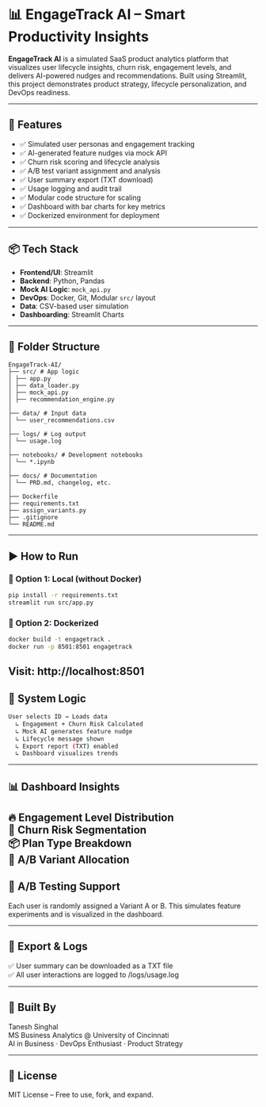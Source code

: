 # 📊 EngageTrack AI – Smart Productivity Insights

**EngageTrack AI** is a simulated SaaS product analytics platform that visualizes user lifecycle insights, churn risk, engagement levels, and delivers AI-powered nudges and recommendations. Built using Streamlit, this project demonstrates product strategy, lifecycle personalization, and DevOps readiness.

---

## 🚀 Features

- ✅ Simulated user personas and engagement tracking
- ✅ AI-generated feature nudges via mock API
- ✅ Churn risk scoring and lifecycle analysis
- ✅ A/B test variant assignment and analysis
- ✅ User summary export (TXT download)
- ✅ Usage logging and audit trail
- ✅ Modular code structure for scaling
- ✅ Dashboard with bar charts for key metrics
- ✅ Dockerized environment for deployment
---

## 📦 Tech Stack

- **Frontend/UI**: Streamlit
- **Backend**: Python, Pandas
- **Mock AI Logic**: `mock_api.py`
- **DevOps**: Docker, Git, Modular `src/` layout
- **Data**: CSV-based user simulation
- **Dashboarding**: Streamlit Charts
---

## 📂 Folder Structure
```
EngageTrack-AI/
├── src/ # App logic
│ ├── app.py
│ ├── data_loader.py
│ ├── mock_api.py
│ ├── recommendation_engine.py
│
├── data/ # Input data
│ └── user_recommendations.csv
│
├── logs/ # Log output
│ └── usage.log
│
├── notebooks/ # Development notebooks
│ └── *.ipynb
│
├── docs/ # Documentation
│ └── PRD.md, changelog, etc.
│
├── Dockerfile
├── requirements.txt
├── assign_variants.py
├── .gitignore
└── README.md
```
---

## ▶️ How to Run

### 🔧 Option 1: Local (without Docker)
```bash
pip install -r requirements.txt
streamlit run src/app.py
```

### 🐳 Option 2: Dockerized
```bash
docker build -t engagetrack .
docker run -p 8501:8501 engagetrack
```
Visit: http://localhost:8501
---

## 🧠 System Logic
```bash
User selects ID → Loads data
  ↳ Engagement + Churn Risk Calculated
  ↳ Mock AI generates feature nudge
  ↳ Lifecycle message shown
  ↳ Export report (TXT) enabled
  ↳ Dashboard visualizes trends
```
---

## 📊 Dashboard Insights

🔥 Engagement Level Distribution  
🚨 Churn Risk Segmentation  
📦 Plan Type Breakdown  
🧪 A/B Variant Allocation
---

## 🧪 A/B Testing Support

Each user is randomly assigned a Variant A or B.
This simulates feature experiments and is visualized in the dashboard.

---

## 📄 Export & Logs

✅ User summary can be downloaded as a TXT file  
✅ All user interactions are logged to /logs/usage.log  

---

## 💼 Built By

Tanesh Singhal  
MS Business Analytics @ University of Cincinnati  
AI in Business · DevOps Enthusiast · Product Strategy  

---

## 📄 License

MIT License – Free to use, fork, and expand.

